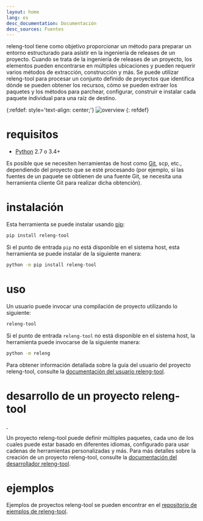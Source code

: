 ```yaml
---
layout: home
lang: es
desc_documentation: Documentación
desc_sources: Fuentes
---
```


releng-tool tiene como objetivo proporcionar un método para preparar un entorno
estructurado para asistir en la ingeniería de releases de un proyecto. Cuando se
trata de la ingeniería de releases de un proyecto, los elementos pueden
encontrarse en múltiples ubicaciones y pueden requerir varios métodos de
extracción, construcción y más. Se puede utilizar releng-tool para procesar un
conjunto definido de proyectos que identifica dónde se pueden obtener los
recursos, cómo se pueden extraer los paquetes y los métodos para parchear,
configurar, construir e instalar cada paquete individual para una raíz de
destino.

{:refdef: style='text-align: center;'}
![overview]({{site.baseurl}}/assets/overview.png)
{: refdef}

requisitos
==========

* [Python] 2.7 o 3.4+

Es posible que se necesiten herramientas de host como [Git], scp, etc.,
dependiendo del proyecto que se esté procesando (por ejemplo, si las fuentes de
un paquete se obtienen de una fuente Git, se necesita una herramienta cliente
Git para realizar dicha obtención).

instalación
===========

Esta herramienta se puede instalar usando [pip]:

~~~ bash
pip install releng-tool
~~~

Si el punto de entrada ``pip`` no está disponible en el sistema host, esta
herramienta se puede instalar de la siguiente manera:

~~~ bash
python -m pip install releng-tool
~~~

uso
===

Un usuario puede invocar una compilación de proyecto utilizando lo siguiente:

~~~ bash
releng-tool
~~~

Si el punto de entrada ``releng-tool`` no está disponible en el sistema host, la
herramienta puede invocarse de la siguiente manera:

~~~ bash
python -m releng
~~~

Para obtener información detallada sobre la guía del usuario del proyecto
releng-tool, consulte la [documentación del usuario releng-tool].

desarrollo de un proyecto releng-tool
=====================================

<a href="https://pypi.org/project/releng-tool/">
    <img src="https://img.shields.io/pypi/v/releng-tool.svg" alt="" />
</a>
<img src="https://img.shields.io/pypi/pyversions/releng-tool.svg" alt="" />

Un proyecto releng-tool puede definir múltiples paquetes, cada uno de los cuales
puede estar basado en diferentes idiomas, configurado para usar cadenas de
herramientas personalizadas y más. Para más detalles sobre la creación de un
proyecto releng-tool, consulte la [documentación del desarrollador releng-tool].

ejemplos
========

Ejemplos de proyectos releng-tool se pueden encontrar en el
[repositorio de ejemplos de releng-tool].

[Git]: https://git-scm.com/
[Python]: https://www.python.org/
[documentación del desarrollador releng-tool]: https://docs.releng.io/developer-guide.html
[documentación del usuario releng-tool]: https://docs.releng.io/user-guide.html
[pip]: https://pip.pypa.io/
[repositorio de ejemplos de releng-tool]: https://github.com/releng-tool/releng-tool-examples
